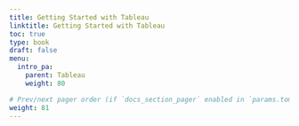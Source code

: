 ```yaml
---
title: Getting Started with Tableau
linktitle: Getting Started with Tableau
toc: true
type: book
draft: false
menu:
  intro_pa:
    parent: Tableau
    weight: 80

# Prev/next pager order (if `docs_section_pager` enabled in `params.toml`)
weight: 81
---
```


<!-- In this tutorial, I'll share how to pull basic and complex statistics from a data set: -->

<!-- ## NumPy Library

NumPy supports processing large sets of data as well as complex mathematical functions. -->




